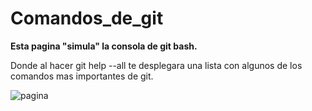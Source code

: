 # Comandos_de_git
**Esta pagina "simula" la consola de git bash.**

Donde al hacer git help --all te desplegara una lista con algunos de los comandos mas importantes de git.

![pagina](https://user-images.githubusercontent.com/91095789/164785818-04772a54-f6ca-4bc5-b4ab-d0bd50946b3f.png)
